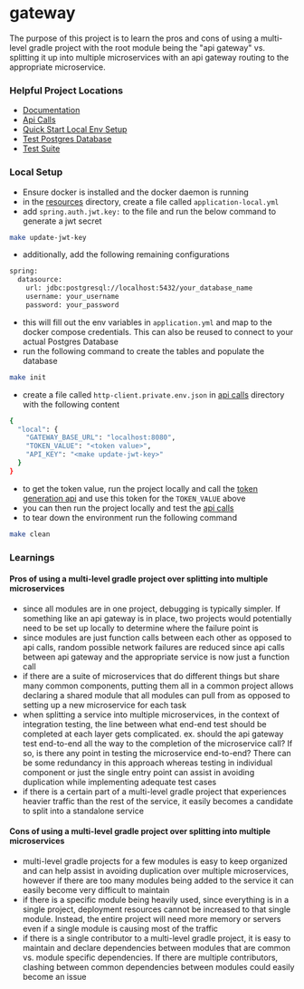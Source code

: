 # gateway

The purpose of this project is to learn the pros and cons of using a multi-level gradle project with the root module
being the "api gateway" vs. splitting it up into multiple microservices with an api gateway routing to the appropriate
microservice.

### Helpful Project Locations

- [Documentation](documentation)
- [Api Calls](api-calls)
- [Quick Start Local Env Setup](Makefile)
- [Test Postgres Database](docker-compose.yml)
- [Test Suite](integration-test-module/src/test/java/com/kosmin)

### Local Setup

- Ensure docker is installed and the docker daemon is running
- in the [resources](api-gateway/src/main/resources) directory, create a file called `application-local.yml`
- add `spring.auth.jwt.key:` to the file and run the below command to generate a jwt secret

```bash
make update-jwt-key
```

- additionally, add the following remaining configurations

```bash
spring:
  datasource:
    url: jdbc:postgresql://localhost:5432/your_database_name
    username: your_username
    password: your_password
```

- this will fill out the env variables in `application.yml` and map to the docker compose credentials. This can also be
  reused to connect to your actual Postgres Database
- run the following command to create the tables and populate the database

```bash
make init
```

- create a file called `http-client.private.env.json` in [api calls](api-calls) directory with the following content

```bash
{
  "local": {
    "GATEWAY_BASE_URL": "localhost:8080",
    "TOKEN_VALUE": "<token value>",
    "API_KEY": "<make update-jwt-key>"
  }
}
```

- to get the token value, run the project locally and call
  the [token generation api](api-calls/auth/generate-token.http) and use this token for the `TOKEN_VALUE` above
- you can then run the project locally and test the [api calls](api-calls)
- to tear down the environment run the following command

```bash
make clean
```

### Learnings

#### Pros of using a multi-level gradle project over splitting into multiple microservices

- since all modules are in one project, debugging is typically simpler. If something like an api gateway is in place,
  two projects would potentially need to be set up locally to determine where the failure point is
- since modules are just function calls between each other as opposed to api calls, random possible network failures are
  reduced since api calls between api gateway and the appropriate service is now just a function call
- if there are a suite of microservices that do different things but share many common components, putting them all in a
  common project allows declaring a shared module that all modules can pull from as opposed to setting up a new
  microservice for each task
- when splitting a service into multiple microservices, in the context of integration testing, the line between what
  end-end test should be completed at each layer gets complicated. ex. should the api gateway test end-to-end all the
  way to the completion of the microservice call? If so, is there any point in testing the microservice end-to-end?
  There can be some redundancy in this approach whereas testing in individual component or just the single entry point
  can assist in avoiding duplication while implementing adequate test cases
- if there is a certain part of a multi-level gradle project that experiences heavier traffic than the rest of the
  service, it easily becomes a candidate to split into a standalone service

#### Cons of using a multi-level gradle project over splitting into multiple microservices

- multi-level gradle projects for a few modules is easy to keep organized and can help assist in avoiding duplication
  over multiple microservices, however if there are too many modules being added to the service it can easily become
  very difficult to maintain
- if there is a specific module being heavily used, since everything is in a single project, deployment resources cannot
  be increased to that single module. Instead, the entire project will need more memory or servers even if a single
  module is causing most of the traffic
- if there is a single contributor to a multi-level gradle project, it is easy to maintain and declare dependencies
  between modules that are common vs. module specific dependencies. If there are multiple contributors, clashing between
  common dependencies between modules could easily become an issue